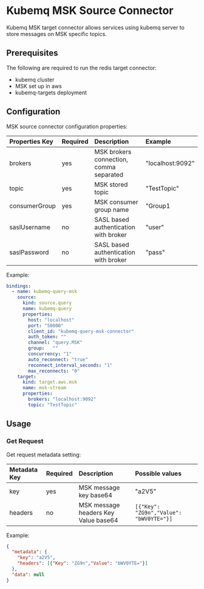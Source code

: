 # Kubemq MSK Source Connector

Kubemq MSK target connector allows services using kubemq server to store messages on MSK specific topics.

## Prerequisites
The following are required to run the redis target connector:

- kubemq cluster
- MSK set up in aws
- kubemq-targets deployment

## Configuration

MSK source connector configuration properties:

| Properties Key | Required | Description                                | Example          |
|:---------------|:---------|:-------------------------------------------|:-----------------|
| brokers        | yes      | MSK brokers connection, comma separated  | "localhost:9092" |
| topic          | yes      | MSK stored topic                         | "TestTopic"      |
| consumerGroup  | yes      | MSK consumer group name                  | "Group1          |
| saslUsername   | no       | SASL based authentication with broker      | "user"           |
| saslPassword   | no       | SASL based authentication with broker      | "pass"           |

Example:

```yaml
bindings:
  - name: kubemq-query-msk
    source:
      kind: source.query
      name: kubemq-query
      properties:
        host: "localhost"
        port: "50000"
        client_id: "kubemq-query-msk-connector"
        auth_token: ""
        channel: "query.MSK"
        group:   ""
        concurrency: "1"
        auto_reconnect: "true"
        reconnect_interval_seconds: "1"
        max_reconnects: "0"
    target:
      kind: target.aws.msk
      name: msk-stream
      properties:
        brokers: "localhost:9092"
        topic: "TestTopic"
```

## Usage

### Get Request

Get request metadata setting:

| Metadata Key | Required | Description                             | Possible values                         |
|:-------------|:---------|:----------------------------------------|:----------------------------------------|
| key          | yes      | MSK message key base64                | "a2V5"                                  |
| headers      | no       | MSK message headers Key Value base64 | `[{"Key": "ZG9n","Value": "bWV0YTE="}]` |


Example:

```json
{
  "metadata": {
    "key": "a2V5",
    "headers": [{"Key": "ZG9n","Value": "bWV0YTE="}]
  },
  "data": null
}
```
